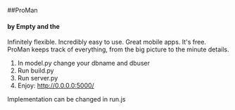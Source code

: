 ##ProMan

#### by Empty and the


Infinitely flexible. Incredibly easy to use. Great mobile apps. It's free.
ProMan keeps track of everything, from the big picture to the minute details.

1. In model.py change your dbname and dbuser
2. Run build.py
3. Run server.py
4. Enjoy: http://0.0.0.0:5000/

Implementation can be changed in run.js

